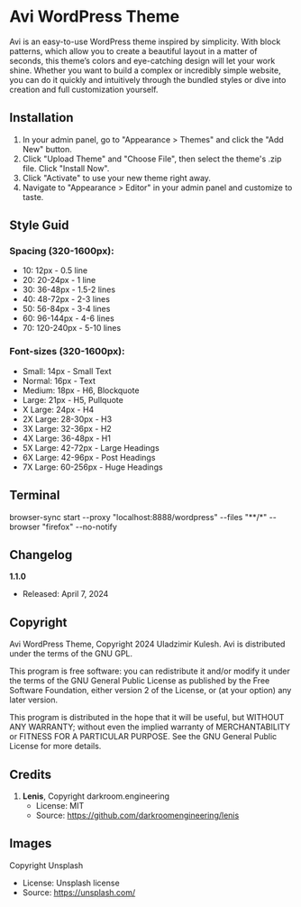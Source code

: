 # Avi WordPress Theme

Avi is an easy-to-use WordPress theme inspired by simplicity. With block patterns, which allow you to create a beautiful layout in a matter of seconds, this theme’s colors and eye-catching design will let your work shine. Whether you want to build a complex or incredibly simple website, you can do it quickly and intuitively through the bundled styles or dive into creation and full customization yourself.

## Installation

1. In your admin panel, go to "Appearance > Themes" and click the "Add New" button.
2. Click "Upload Theme" and "Choose File", then select the theme's .zip file. Click "Install Now".
3. Click "Activate" to use your new theme right away.
4. Navigate to "Appearance > Editor" in your admin panel and customize to taste.

## Style Guid

### Spacing (320-1600px):

* 10: 12px			- 0.5 line
* 20: 20-24px		- 1 line
* 30: 36-48px		- 1.5-2 lines
* 40: 48-72px		- 2-3 lines
* 50: 56-84px		- 3-4 lines
* 60: 96-144px	   - 4-6 lines
* 70: 120-240px	- 5-10 lines


### Font-sizes (320-1600px):

* Small:			14px		   - Small Text
* Normal:		16px		   - Text
* Medium:		18px		   - H6, Blockquote
* Large:			21px		   - H5, Pullquote
* X Large:		24px		   - H4
* 2X Large:		28-30px		- H3
* 3X Large:		32-36px		- H2
* 4X Large:		36-48px		- H1
* 5X Large:		42-72px		- Large Headings
* 6X Large:		42-96px		- Post Headings
* 7X Large:		60-256px	   - Huge Headings

## Terminal

browser-sync start --proxy "localhost:8888/wordpress" --files "**/*" --browser "firefox" --no-notify

## Changelog

**1.1.0**
   * Released: April 7, 2024

## Copyright

Avi WordPress Theme, Copyright 2024 Uladzimir Kulesh.
Avi is distributed under the terms of the GNU GPL.

This program is free software: you can redistribute it and/or modify
it under the terms of the GNU General Public License as published by
the Free Software Foundation, either version 2 of the License, or
(at your option) any later version.

This program is distributed in the hope that it will be useful,
but WITHOUT ANY WARRANTY; without even the implied warranty of
MERCHANTABILITY or FITNESS FOR A PARTICULAR PURPOSE. See the
GNU General Public License for more details.

## Credits

1. **Lenis**, Copyright darkroom.engineering
   * License: MIT
   * Source: https://github.com/darkroomengineering/lenis

## Images

Copyright Unsplash
   * License: Unsplash license
   * Source: https://unsplash.com/
